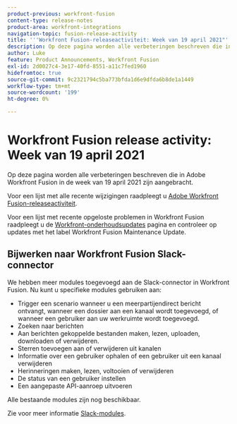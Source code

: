 ```yaml
---
product-previous: workfront-fusion
content-type: release-notes
product-area: workfront-integrations
navigation-topic: fusion-release-activity
title: '''Workfront Fusion-releaseactiviteit: Week van 19 april 2021"'
description: Op deze pagina worden alle verbeteringen beschreven die in Adobe Workfront Fusion in de week van 19 april 2021 zijn aangebracht.
author: Luke
feature: Product Announcements, Workfront Fusion
exl-id: 2d0027c4-3e17-40fd-8551-a11c7fed1960
hidefromtoc: true
source-git-commit: 9c2321794c5ba773bfda1d6e9dfda6b8de1a1449
workflow-type: tm+mt
source-wordcount: '199'
ht-degree: 0%

---
```


# Workfront Fusion release activity: Week van 19 april 2021

Op deze pagina worden alle verbeteringen beschreven die in Adobe Workfront Fusion in de week van 19 april 2021 zijn aangebracht.

Voor een lijst met alle recente wijzigingen raadpleegt u [Adobe Workfront Fusion-releaseactiviteit](../../../product-announcements/product-releases/fusion-release-activity/fusion-release-activity.md).

Voor een lijst met recente opgeloste problemen in Workfront Fusion raadpleegt u de [Workfront-onderhoudsupdates](https://one.workfront.com/s/article/Workfront-Maintenance-Updates-1882317350) pagina en controleer op updates met het label Workfront Fusion Maintenance Update.

## Bijwerken naar Workfront Fusion Slack-connector

We hebben meer modules toegevoegd aan de Slack-connector in Workfront Fusion. Nu kunt u specifieke modules gebruiken aan:

* Trigger een scenario wanneer u een meerpartijendirect bericht ontvangt, wanneer een dossier aan een kanaal wordt toegevoegd, of wanneer een gebruiker aan uw werkruimte wordt toegevoegd.
* Zoeken naar berichten
* Aan berichten gekoppelde bestanden maken, lezen, uploaden, downloaden of verwijderen.
* Sterren toevoegen aan of verwijderen uit kanalen
* Informatie over een gebruiker ophalen of een gebruiker uit een kanaal verwijderen
* Herinneringen maken, lezen, voltooien of verwijderen
* De status van een gebruiker instellen
* Een aangepaste API-aanroep uitvoeren

Alle bestaande modules zijn nog beschikbaar.

Zie voor meer informatie [Slack-modules](../../../workfront-fusion/apps-and-their-modules/slack-modules.md).
